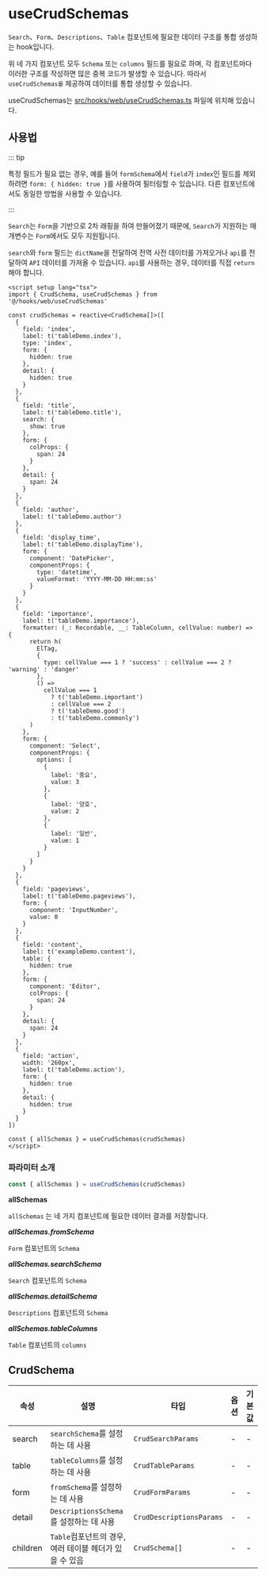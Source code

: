 # useCrudSchemas
`Search`、`Form`、`Descriptions`、`Table` 컴포넌트에 필요한 데이터 구조를 통합 생성하는 hook입니다.

위 네 가지 컴포넌트 모두 `Schema` 또는 `columns` 필드를 필요로 하며, 각 컴포넌트마다 이러한 구조를 작성하면 많은 중복 코드가 발생할 수 있습니다. 따라서 `useCrudSchemas를` 제공하여 데이터를 통합 생성할 수 있습니다.

useCrudSchemas는 [src/hooks/web/useCrudSchemas.ts](https://github.com/web2-solution/web2-vue-framework/blob/main/src/hooks/web/useCrudSchemas.ts) 파일에 위치해 있습니다.

## 사용법

::: tip

특정 필드가 필요 없는 경우, 예를 들어 `formSchema`에서 `field`가 `index`인 필드를 제외하려면 `form: { hidden: true }`를 사용하여 필터링할 수 있습니다. 다른 컴포넌트에서도 동일한 방법을 사용할 수 있습니다.

:::

`Search`는 `Form`을 기반으로 2차 래핑을 하여 만들어졌기 때문에, `Search`가 지원하는 매개변수는 `Form`에서도 모두 지원됩니다.

`search`와 `form` 필드는 `dictName`을 전달하여 전역 사전 데이터를 가져오거나 `api`를 전달하여 `API` 데이터를 가져올 수 있습니다. `api`를 사용하는 경우, 데이터를 직접 `return`해야 합니다.

```vue
<script setup lang="tsx">
import { CrudSchema, useCrudSchemas } from '@/hooks/web/useCrudSchemas'

const crudSchemas = reactive<CrudSchema[]>([
  {
    field: 'index',
    label: t('tableDemo.index'),
    type: 'index',
    form: {
      hidden: true
    },
    detail: {
      hidden: true
    }
  },
  {
    field: 'title',
    label: t('tableDemo.title'),
    search: {
      show: true
    },
    form: {
      colProps: {
        span: 24
      }
    },
    detail: {
      span: 24
    }
  },
  {
    field: 'author',
    label: t('tableDemo.author')
  },
  {
    field: 'display_time',
    label: t('tableDemo.displayTime'),
    form: {
      component: 'DatePicker',
      componentProps: {
        type: 'datetime',
        valueFormat: 'YYYY-MM-DD HH:mm:ss'
      }
    }
  },
  {
    field: 'importance',
    label: t('tableDemo.importance'),
    formatter: (_: Recordable, __: TableColumn, cellValue: number) => {
      return h(
        ElTag,
        {
          type: cellValue === 1 ? 'success' : cellValue === 2 ? 'warning' : 'danger'
        },
        () =>
          cellValue === 1
            ? t('tableDemo.important')
            : cellValue === 2
            ? t('tableDemo.good')
            : t('tableDemo.commonly')
      )
    },
    form: {
      component: 'Select',
      componentProps: {
        options: [
          {
            label: '중요',
            value: 3
          },
          {
            label: '양호',
            value: 2
          },
          {
            label: '일반',
            value: 1
          }
        ]
      }
    }
  },
  {
    field: 'pageviews',
    label: t('tableDemo.pageviews'),
    form: {
      component: 'InputNumber',
      value: 0
    }
  },
  {
    field: 'content',
    label: t('exampleDemo.content'),
    table: {
      hidden: true
    },
    form: {
      component: 'Editor',
      colProps: {
        span: 24
      }
    },
    detail: {
      span: 24
    }
  },
  {
    field: 'action',
    width: '260px',
    label: t('tableDemo.action'),
    form: {
      hidden: true
    },
    detail: {
      hidden: true
    }
  }
])

const { allSchemas } = useCrudSchemas(crudSchemas)
</script>

```

### 파라미터 소개

```ts
const { allSchemas } = useCrudSchemas(crudSchemas)
```

**allSchemas**

`allSchemas` 는 네 가지 컴포넌트에 필요한 데이터 결과를 저장합니다.


***allSchemas.fromSchema***

`Form` 컴포넌트의  `Schema`

***allSchemas.searchSchema***

`Search` 컴포넌트의  `Schema`

***allSchemas.detailSchema***

`Descriptions` 컴포넌트의  `Schema`

***allSchemas.tableColumns***

`Table` 컴포넌트의  `columns`

## CrudSchema

| 속성 | 설명 | 타입 | 옵션 | 기본 값 |
| ---- | ---- | ---- | ---- | ---- |
| search | `searchSchema`를 설정하는 데 사용 | `CrudSearchParams` | - | - |
| table | `tableColumns`를 설정하는 데 사용 | `CrudTableParams` | - | - |
| form | `fromSchema`를 설정하는 데 사용 | `CrudFormParams` | - | - |
| detail | `DescriptionsSchema`를 설정하는 데 사용 | `CrudDescriptionsParams` | - | - |
| children | `Table`컴포넌트의 경우, 여러 테이블 헤더가 있을 수 있음 | `CrudSchema[]` | - | - |
